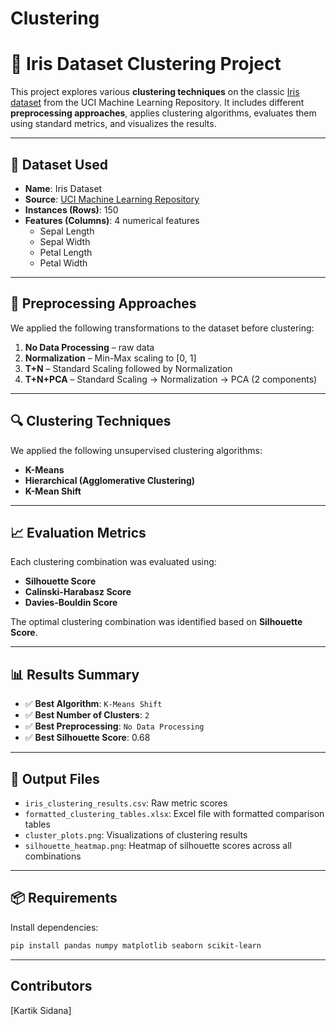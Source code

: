 # Clustering
# 🌸 Iris Dataset Clustering Project

This project explores various **clustering techniques** on the classic [Iris dataset](https://archive.ics.uci.edu/ml/datasets/iris) from the UCI Machine Learning Repository. It includes different **preprocessing approaches**, applies clustering algorithms, evaluates them using standard metrics, and visualizes the results.

---

## 📂 Dataset Used

- **Name**: Iris Dataset  
- **Source**: [UCI Machine Learning Repository](https://archive.ics.uci.edu/ml/datasets/iris)  
- **Instances (Rows)**: 150  
- **Features (Columns)**: 4 numerical features
  - Sepal Length
  - Sepal Width
  - Petal Length
  - Petal Width

---

## 🔄 Preprocessing Approaches

We applied the following transformations to the dataset before clustering:

1. **No Data Processing** – raw data
2. **Normalization** – Min-Max scaling to [0, 1]
3. **T+N** – Standard Scaling followed by Normalization
4. **T+N+PCA** – Standard Scaling → Normalization → PCA (2 components)

---

## 🔍 Clustering Techniques

We applied the following unsupervised clustering algorithms:

- **K-Means**
- **Hierarchical (Agglomerative Clustering)**
- **K-Mean Shift** 

---

## 📈 Evaluation Metrics

Each clustering combination was evaluated using:

- **Silhouette Score**
- **Calinski-Harabasz Score**
- **Davies-Bouldin Score**

The optimal clustering combination was identified based on **Silhouette Score**.

---

## 📊 Results Summary

- ✅ **Best Algorithm**: `K-Means Shift`
- ✅ **Best Number of Clusters**: `2`
- ✅ **Best Preprocessing**: `No Data Processing`
- ✅ **Best Silhouette Score**: 0.68

---

## 📁 Output Files

- `iris_clustering_results.csv`: Raw metric scores  
- `formatted_clustering_tables.xlsx`: Excel file with formatted comparison tables  
- `cluster_plots.png`: Visualizations of clustering results  
- `silhouette_heatmap.png`: Heatmap of silhouette scores across all combinations

---

## 📦 Requirements

Install dependencies:

```bash
pip install pandas numpy matplotlib seaborn scikit-learn 
```
---

## Contributors
[Kartik Sidana]

